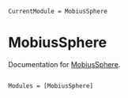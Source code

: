 ```@meta
CurrentModule = MobiusSphere
```

# MobiusSphere

Documentation for [MobiusSphere](https://github.com/LauraBMo/MobiusSphere.jl).

```@index
```

```@autodocs
Modules = [MobiusSphere]
```
